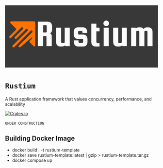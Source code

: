 ![logo](rustium.png)

# `Rustium`

A Rust application framework that values concurrency, performance, and scalability

[![Crates.io](https://img.shields.io/crates/v/rustium)](https://crates.io/crates/rustium)

`UNDER CONSTRUCTION`

## Building Docker Image

- docker build . -t rustium-template
- docker save rustium-template:latest | gzip > rustium-template.tar.gz
- docker compose up

